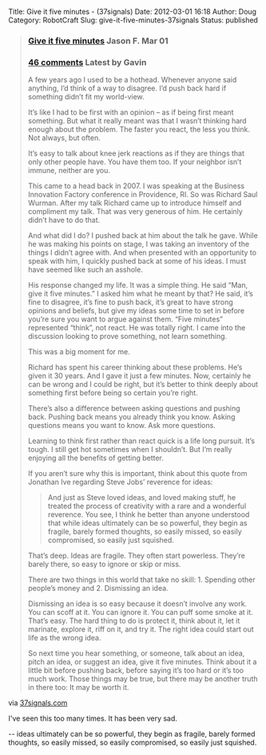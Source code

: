 Title: Give it five minutes - (37signals)
Date: 2012-03-01 16:18
Author: Doug
Category: RobotCraft
Slug: give-it-five-minutes-37signals
Status: published

> <div>
>
> <div>
>
> ### [Give it five minutes](http://37signals.com/svn/posts/3124-give-it-five-minutes)  Jason F. Mar 01 
>
> ### [46 comments](http://37signals.com/svn/posts/3124-give-it-five-minutes?46#comments) Latest by Gavin
>
> </div>
>
> A few years ago I used to be a hothead. Whenever anyone said anything, I’d think of a way to disagree. I’d push back hard if something didn’t fit my world-view.
>
> It’s like I had to be first with an opinion – as if being first meant something. But what it really meant was that I wasn’t thinking hard enough about the problem. The faster you react, the less you think. Not always, but often.
>
> It’s easy to talk about knee jerk reactions as if they are things that only other people have. You have them too. If your neighbor isn’t immune, neither are you.
>
> This came to a head back in 2007. I was speaking at the Business Innovation Factory conference in Providence, RI. So was Richard Saul Wurman. After my talk Richard came up to introduce himself and compliment my talk. That was very generous of him. He certainly didn’t have to do that.
>
> And what did I do? I pushed back at him about the talk he gave. While he was making his points on stage, I was taking an inventory of the things I didn’t agree with. And when presented with an opportunity to speak with him, I quickly pushed back at some of his ideas. I must have seemed like such an asshole.
>
> His response changed my life. It was a simple thing. He said “Man, give it five minutes.” I asked him what he meant by that? He said, it’s fine to disagree, it’s fine to push back, it’s great to have strong opinions and beliefs, but give my ideas some time to set in before you’re sure you want to argue against them. “Five minutes” represented “think”, not react. He was totally right. I came into the discussion looking to prove something, not learn something.
>
> This was a big moment for me.
>
> Richard has spent his career thinking about these problems. He’s given it 30 years. And I gave it just a few minutes. Now, certainly he can be wrong and I could be right, but it’s better to think deeply about something first before being so certain you’re right.
>
> There’s also a difference between asking questions and pushing back. Pushing back means you already think you know. Asking questions means you want to know. Ask more questions.
>
> Learning to think first rather than react quick is a life long pursuit. It’s tough. I still get hot sometimes when I shouldn’t. But I’m really enjoying all the benefits of getting better.
>
> If you aren’t sure why this is important, think about this quote from Jonathan Ive regarding Steve Jobs’ reverence for ideas:
>
> > And just as Steve loved ideas, and loved making stuff, he treated the process of creativity with a rare and a wonderful reverence. You see, I think he better than anyone understood that while ideas ultimately can be so powerful, they begin as fragile, barely formed thoughts, so easily missed, so easily compromised, so easily just squished.
>
> That’s deep. Ideas are fragile. They often start powerless. They’re barely there, so easy to ignore or skip or miss.
>
> There are two things in this world that take no skill: 1. Spending other people’s money and 2. Dismissing an idea.
>
> Dismissing an idea is so easy because it doesn’t involve any work. You can scoff at it. You can ignore it. You can puff some smoke at it. That’s easy. The hard thing to do is protect it, think about it, let it marinate, explore it, riff on it, and try it. The right idea could start out life as the wrong idea.
>
> So next time you hear something, or someone, talk about an idea, pitch an idea, or suggest an idea, give it five minutes. Think about it a little bit before pushing back, before saying it’s too hard or it’s too much work. Those things may be true, but there may be another truth in there too: It may be worth it.
>
> </div>

via [37signals.com](http://37signals.com/svn/posts/3124-give-it-five-minutes)

I've seen this too many times. It has been very sad.

-- ideas ultimately can be so powerful, they begin as fragile, barely formed thoughts, so easily missed, so easily compromised, so easily just squished.
